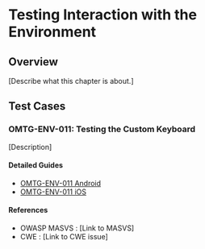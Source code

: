 # Testing Interaction with the Environment

## Overview

[Describe what this chapter is about.]

## Test Cases

### OMTG-ENV-011: Testing the Custom Keyboard
[Description]

#### Detailed Guides

- [OMTG-ENV-011 Android](0x05a_OMTG-ENV_Android.md#OMTG-ENV-011)
- [OMTG-ENV-011 iOS](0x05b_OMTG-ENV_iOS.md#OMTG-ENV-011)

#### References

- OWASP MASVS : [Link to MASVS]
- CWE : [Link to CWE issue]
